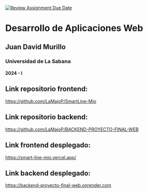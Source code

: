 [![Review Assignment Due Date](https://classroom.github.com/assets/deadline-readme-button-22041afd0340ce965d47ae6ef1cefeee28c7c493a6346c4f15d667ab976d596c.svg)](https://classroom.github.com/a/rwvtBPU9)
# Desarrollo de Aplicaciones Web
## Juan David Murillo
### Universidad de La Sabana
#### 2024 - I


## Link repositorio frontend: 
https://github.com/LaMajoP/SmartLine-Mio
## Link repositorio backend: 
https://github.com/LaMajoP/BACKEND-PROYECTO-FINAL-WEB
## Link frontend desplegado:
https://smart-line-mio.vercel.app/
## Link backend desplegado:
https://backend-proyecto-final-web.onrender.com
